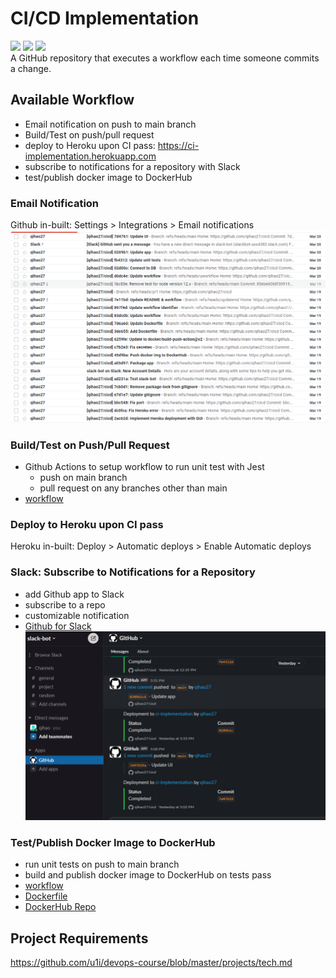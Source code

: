 # CI/CD Implementation
[![](https://github.com/qihao27/cicd/actions/workflows/test.yml/badge.svg)](https://github.com/qihao27/cicd/actions/workflows/test.yml)
[![](https://github.com/qihao27/cicd/actions/workflows/docker-publish.yml/badge.svg)](https://github.com/qihao27/cicd/actions/workflows/docker-publish.yml)
![](https://img.shields.io/github/last-commit/qihao27/cicd/main) <br>
A GitHub repository that executes a workflow each time someone commits a change.

## Available Workflow
* Email notification on push to main branch
* Build/Test on push/pull request
* deploy to Heroku upon CI pass: https://ci-implementation.herokuapp.com
* subscribe to notifications for a repository with Slack
* test/publish docker image to DockerHub

### Email Notification
Github in-built: Settings > Integrations > Email notifications
![](images/email_notification.png)

### Build/Test on Push/Pull Request
* Github Actions to setup workflow to run unit test with Jest
    * push on main branch
    * pull request on any branches other than main
* [workflow](https://github.com/qihao27/cicd/blob/main/.github/workflows/test.yml)

### Deploy to Heroku upon CI pass
Heroku in-built: Deploy > Automatic deploys > Enable Automatic deploys

### Slack: Subscribe to Notifications for a Repository
* add Github app to Slack
* subscribe to a repo
* customizable notification
* [Github for Slack](https://slack.com/help/articles/232289568-GitHub-for-Slack)
![](images/slack-bot.png)

### Test/Publish Docker Image to DockerHub
* run unit tests on push to main branch
* build and publish docker image to DockerHub on tests pass
* [workflow](https://github.com/qihao27/cicd/blob/main/.github/workflows/docker-publish.yml)
* [Dockerfile](https://github.com/qihao27/cicd/blob/main/Dockerfile)
* [DockerHub Repo](https://hub.docker.com/r/wuqh07/cicd)

## Project Requirements
https://github.com/u1i/devops-course/blob/master/projects/tech.md
